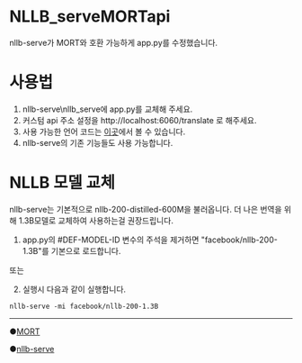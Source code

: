 # NLLB_serveMORTapi
nllb-serve가 MORT와 호환 가능하게 app.py를 수정했습니다.

# 사용법
1. nllb-serve\nllb_serve에 app.py를 교체해 주세요.
2. 커스텀 api 주소 설정을 http://localhost:6060/translate 로 해주세요.
3. 사용 가능한 언어 코드는 [이곳](https://huggingface.co/facebook/nllb-200-distilled-600M/blob/main/special_tokens_map.json)에서 볼 수 있습니다.
4. nllb-serve의 기존 기능들도 사용 가능합니다.

# NLLB 모델 교체
nllb-serve는 기본적으로 nllb-200-distilled-600M을 불러옵니다. 더 나은 번역을 위해 1.3B모델로 교체하여 사용하는걸 권장드립니다.
1. app.py의 \#DEF-MODEL-ID 변수의 주석을 제거하면 "facebook/nllb-200-1.3B"를 기본으로 로드합니다.

또는

2. 실행시 다음과 같이 실행합니다.
```
nllb-serve -mi facebook/nllb-200-1.3B
```

---
●[MORT](https://blog.naver.com/killkimno/223152420480)

●[nllb-serve](https://github.com/thammegowda/nllb-serve)
